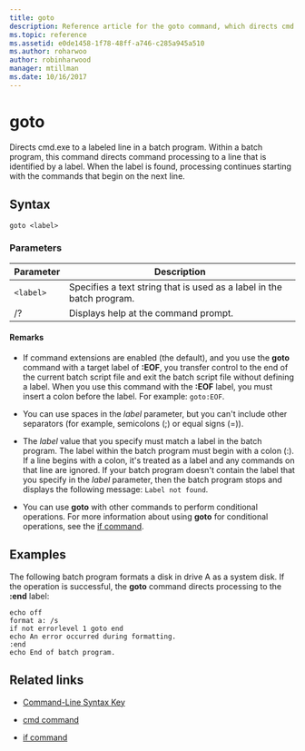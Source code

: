 ```yaml
---
title: goto
description: Reference article for the goto command, which directs cmd.exe to a labeled line in a batch program.
ms.topic: reference
ms.assetid: e0de1458-1f78-48ff-a746-c285a945a510
ms.author: roharwoo
author: robinharwood
manager: mtillman
ms.date: 10/16/2017
---
```


# goto

Directs cmd.exe to a labeled line in a batch program. Within a batch program, this command directs command processing to a line that is identified by a label. When the label is found, processing continues starting with the commands that begin on the next line.

## Syntax

```
goto <label>
```

### Parameters

| Parameter | Description |
| --------- | ----------- |
| `<label>` | Specifies a text string that is used as a label in the batch program. |
| /? | Displays help at the command prompt. |

#### Remarks

-  If command extensions are enabled (the default), and you use the **goto** command with a target label of **:EOF**, you transfer control to the end of the current batch script file and exit the batch script file without defining a label. When you use this command with the **:EOF** label, you must insert a colon before the label. For example: `goto:EOF`.

- You can use spaces in the *label* parameter, but you can't include other separators (for example, semicolons (;) or equal signs (=)).

- The *label* value that you specify must match a label in the batch program. The label within the batch program must begin with a colon (:). If a line begins with a colon, it's treated as a label and any commands on that line are ignored. If your batch program doesn't contain the label that you specify in the *label* parameter, then the batch program stops and displays the following message: `Label not found`.

- You can use **goto** with other commands to perform conditional operations. For more information about using **goto** for conditional operations, see the [if command](if.md).

## Examples

The following batch program formats a disk in drive A as a system disk. If the operation is successful, the **goto** command directs processing to the **:end** label:

```
echo off
format a: /s
if not errorlevel 1 goto end
echo An error occurred during formatting.
:end
echo End of batch program.
```

## Related links

- [Command-Line Syntax Key](command-line-syntax-key.md)

- [cmd command](cmd.md)

- [if command](if.md)
